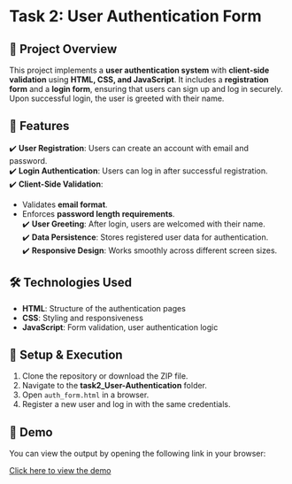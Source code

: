 # Task 2: User Authentication Form  

## 📌 Project Overview  
This project implements a **user authentication system** with **client-side validation** using **HTML, CSS, and JavaScript**. It includes a **registration form** and a **login form**, ensuring that users can sign up and log in securely. Upon successful login, the user is greeted with their name.  

## 🚀 Features  
✔️ **User Registration**: Users can create an account with email and password.  
✔️ **Login Authentication**: Users can log in after successful registration.  
✔️ **Client-Side Validation**:  
   - Validates **email format**.  
   - Enforces **password length requirements**.  
✔️ **User Greeting**: After login, users are welcomed with their name.  
✔️ **Data Persistence**: Stores registered user data for authentication.  
✔️ **Responsive Design**: Works smoothly across different screen sizes.  

## 🛠️ Technologies Used  
- **HTML**: Structure of the authentication pages  
- **CSS**: Styling and responsiveness  
- **JavaScript**: Form validation, user authentication logic  

## 📖 Setup & Execution  
1. Clone the repository or download the ZIP file.  
2. Navigate to the **task2_User-Authentication** folder.  
3. Open `auth_form.html` in a browser.  
4. Register a new user and log in with the same credentials.  

## 📸 Demo  
You can view the output by opening the following link in your browser:  

[Click here to view the demo](http://127.0.0.1:3002/task2_User-Authentication/auth_form.html)  

